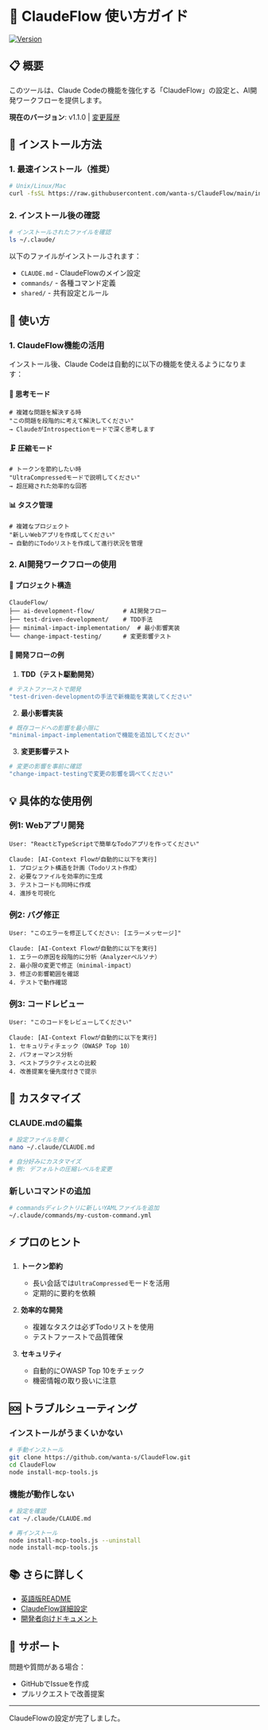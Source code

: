 # 🚀 ClaudeFlow 使い方ガイド

[![Version](https://img.shields.io/badge/version-1.1.0-blue.svg)](https://github.com/wanta-s/ClaudeFlow/blob/main/CHANGELOG.md)

## 📋 概要

このツールは、Claude Codeの機能を強化する「ClaudeFlow」の設定と、AI開発ワークフローを提供します。

**現在のバージョン**: v1.1.0 | [変更履歴](../CHANGELOG.md)

## 🔧 インストール方法

### 1. 最速インストール（推奨）

```bash
# Unix/Linux/Mac
curl -fsSL https://raw.githubusercontent.com/wanta-s/ClaudeFlow/main/install.sh | bash

```

### 2. インストール後の確認

```bash
# インストールされたファイルを確認
ls ~/.claude/
```

以下のファイルがインストールされます：
- `CLAUDE.md` - ClaudeFlowのメイン設定
- `commands/` - 各種コマンド定義
- `shared/` - 共有設定とルール

## 🎯 使い方

### 1. ClaudeFlow機能の活用

インストール後、Claude Codeは自動的に以下の機能を使えるようになります：

#### 🧠 思考モード
```
# 複雑な問題を解決する時
"この問題を段階的に考えて解決してください"
→ ClaudeがIntrospectionモードで深く思考します
```

#### 🗜️ 圧縮モード
```
# トークンを節約したい時
"UltraCompressedモードで説明してください"
→ 超圧縮された効率的な回答
```

#### 📊 タスク管理
```
# 複雑なプロジェクト
"新しいWebアプリを作成してください"
→ 自動的にTodoリストを作成して進行状況を管理
```

### 2. AI開発ワークフローの使用

#### 📁 プロジェクト構造
```
ClaudeFlow/
├── ai-development-flow/        # AI開発フロー
├── test-driven-development/    # TDD手法
├── minimal-impact-implementation/  # 最小影響実装
└── change-impact-testing/      # 変更影響テスト
```

#### 🔄 開発フローの例

1. **TDD（テスト駆動開発）**
```bash
# テストファーストで開発
"test-driven-developmentの手法で新機能を実装してください"
```

2. **最小影響実装**
```bash
# 既存コードへの影響を最小限に
"minimal-impact-implementationで機能を追加してください"
```

3. **変更影響テスト**
```bash
# 変更の影響を事前に確認
"change-impact-testingで変更の影響を調べてください"
```

## 💡 具体的な使用例

### 例1: Webアプリ開発
```
User: "ReactとTypeScriptで簡単なTodoアプリを作ってください"

Claude: [AI-Context Flowが自動的に以下を実行]
1. プロジェクト構造を計画（Todoリスト作成）
2. 必要なファイルを効率的に生成
3. テストコードも同時に作成
4. 進捗を可視化
```

### 例2: バグ修正
```
User: "このエラーを修正してください: [エラーメッセージ]"

Claude: [AI-Context Flowが自動的に以下を実行]
1. エラーの原因を段階的に分析（Analyzerペルソナ）
2. 最小限の変更で修正（minimal-impact）
3. 修正の影響範囲を確認
4. テストで動作確認
```

### 例3: コードレビュー
```
User: "このコードをレビューしてください"

Claude: [AI-Context Flowが自動的に以下を実行]
1. セキュリティチェック（OWASP Top 10）
2. パフォーマンス分析
3. ベストプラクティスとの比較
4. 改善提案を優先度付きで提示
```

## 🎨 カスタマイズ

### CLAUDE.mdの編集
```bash
# 設定ファイルを開く
nano ~/.claude/CLAUDE.md

# 自分好みにカスタマイズ
# 例: デフォルトの圧縮レベルを変更
```

### 新しいコマンドの追加
```bash
# commandsディレクトリに新しいYAMLファイルを追加
~/.claude/commands/my-custom-command.yml
```

## ⚡ プロのヒント

1. **トークン節約**
   - 長い会話では`UltraCompressed`モードを活用
   - 定期的に要約を依頼

2. **効率的な開発**
   - 複雑なタスクは必ずTodoリストを使用
   - テストファーストで品質確保

3. **セキュリティ**
   - 自動的にOWASP Top 10をチェック
   - 機密情報の取り扱いに注意

## 🆘 トラブルシューティング

### インストールがうまくいかない
```bash
# 手動インストール
git clone https://github.com/wanta-s/ClaudeFlow.git
cd ClaudeFlow
node install-mcp-tools.js
```

### 機能が動作しない
```bash
# 設定を確認
cat ~/.claude/CLAUDE.md

# 再インストール
node install-mcp-tools.js --uninstall
node install-mcp-tools.js
```

## 📚 さらに詳しく

- [英語版README](../README.md)
- [ClaudeFlow詳細設定](../CLAUDE.md)
- [開発者向けドキュメント](../docs/)

## 🤝 サポート

問題や質問がある場合：
- GitHubでIssueを作成
- プルリクエストで改善提案

---

ClaudeFlowの設定が完了しました。